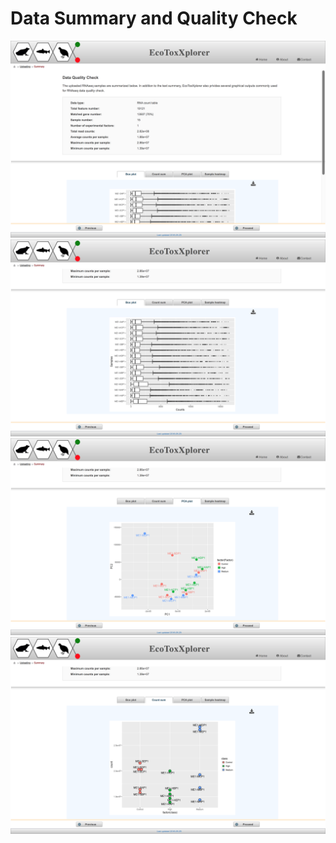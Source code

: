 # Data Summary and Quality Check
![Image](RNAseq_upload_summary.png)
![Image](RNAseq_prefiltering_boxplot.png)
![Image](RNAseq_prefiltering_pca.png)
![Image](RNAseq_prefiltering_count.png)
